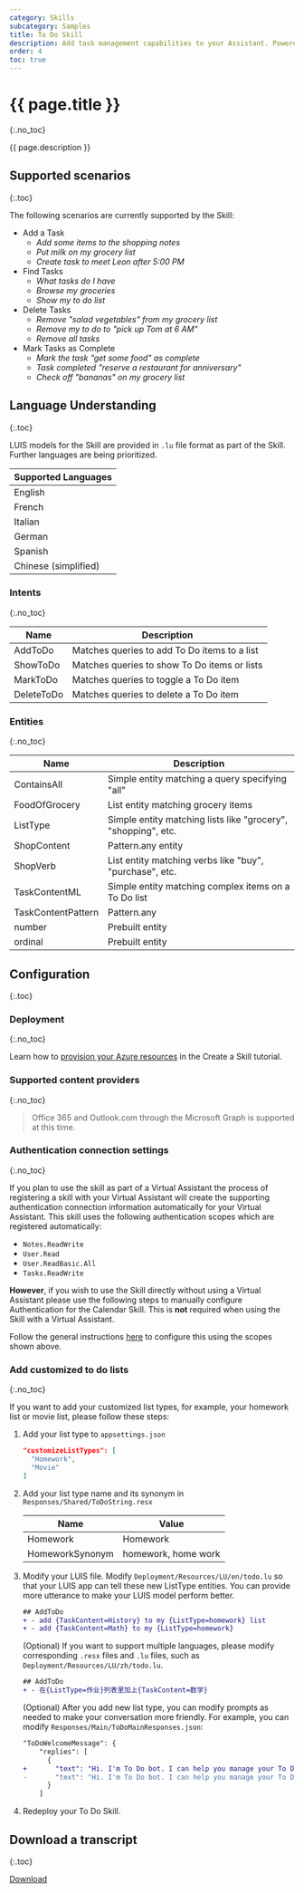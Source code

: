 ```yaml
---
category: Skills
subcategory: Samples
title: To Do Skill
description: Add task management capabilities to your Assistant. Powered by Microsoft Graph.
order: 4
toc: true
---
```


# {{ page.title }}
{:.no_toc}

{{ page.description }}

## Supported scenarios
{:.toc}

The following scenarios are currently supported by the Skill:

- Add a Task
  - *Add some items to the shopping notes*
  - *Put milk on my grocery list*
  - *Create task to meet Leon after 5:00 PM*
- Find Tasks
  - *What tasks do I have*
  - *Browse my groceries*
  - *Show my to do list*
- Delete Tasks
  - *Remove "salad vegetables" from my grocery list*
  - *Remove my to do to "pick up Tom at 6 AM"*
  - *Remove all tasks*
- Mark Tasks as Complete
  - *Mark the task "get some food" as complete*
  - *Task completed "reserve a restaurant for anniversary"*
  - *Check off "bananas" on my grocery list*

## Language Understanding
{:.toc}

LUIS models for the Skill are provided in `.lu` file format as part of the Skill. Further languages are being prioritized.

|Supported Languages |
|-|
|English|
|French|
|Italian|
|German|
|Spanish|
|Chinese (simplified)|

### Intents
{:.no_toc}

|Name|Description|
|-|-|
|AddToDo| Matches queries to add To Do items to a list |
|ShowToDo| Matches queries to show To Do items or lists |
|MarkToDo| Matches queries to toggle a To Do item |
|DeleteToDo| Matches queries to delete a To Do item |

### Entities
{:.no_toc}

|Name|Description|
|-|-|
|ContainsAll| Simple entity matching a query specifying "all" |
|FoodOfGrocery| List entity matching grocery items |
|ListType| Simple entity matching lists like "grocery", "shopping", etc. |
|ShopContent| Pattern.any entity|
|ShopVerb| List entity matching verbs like "buy", "purchase", etc. |
|TaskContentML| Simple entity matching complex items on a To Do list |
|TaskContentPattern| Pattern.any |
|number| Prebuilt entity|
|ordinal| Prebuilt entity|

## Configuration
{:.toc}

### Deployment
{:.no_toc}

Learn how to [provision your Azure resources]({{site.baseurl}}/tutorials/csharp/create-skill/4_provision_your_azure_resources/) in the Create a Skill tutorial.

### Supported content providers
{:.no_toc}

> Office 365 and Outlook.com through the Microsoft Graph is supported at this time.

### Authentication connection settings
{:.no_toc}

If you plan to use the skill as part of a Virtual Assistant the process of registering a skill with your Virtual Assistant will create the supporting authentication connection information automatically for your Virtual Assistant. This skill uses the following authentication scopes which are registered automatically:
- `Notes.ReadWrite` 
- `User.Read`
- `User.ReadBasic.All`
- `Tasks.ReadWrite`

**However**, if you wish to use the Skill directly without using a Virtual Assistant please use the following steps to manually configure Authentication for the Calendar Skill. This is **not** required when using the Skill with a Virtual Assistant.

Follow the general instructions [here]({{site.baseurl}}/howto/skills/manualauthsteps) to configure this using the scopes shown above.

### Add customized to do lists
{:.no_toc}

If you want to add your customized list types, for example, your homework list or movie list, please follow these steps:

1. Add your list type to `appsettings.json`

	```json
	"customizeListTypes": [
	  "Homework",
	  "Movie"
	]
	```
2. Add your list type name and its synonym in `Responses/Shared/ToDoString.resx`

	Name | Value 
	---- | ----- 
	Homework | Homework 
	HomeworkSynonym | homework, home work 

3. Modify your LUIS file. Modify `Deployment/Resources/LU/en/todo.lu` so that your LUIS app can tell these new ListType entities. You can provide more utterance to make your LUIS model perform better.

	```diff
	## AddToDo
	+ - add {TaskContent=History} to my {ListType=homework} list
	+ - add {TaskContent=Math} to my {ListType=homework}
	```

	(Optional) If you want to support multiple languages, please modify corresponding `.resx` files and `.lu` files, such as `Deployment/Resources/LU/zh/todo.lu`.

	```diff
	## AddToDo
	+ - 在{ListType=作业}列表里加上{TaskContent=数学}
	```

	(Optional) After you add new list type, you can modify prompts as needed to make your conversation more friendly. For example, you can modify `Responses/Main/ToDoMainResponses.json`:

	```diff
	"ToDoWelcomeMessage": {
	    "replies": [
	      {
	+       "text": "Hi. I'm To Do bot. I can help you manage your To Do, Shopping, Grocery or Homework list."
	-       "text": "Hi. I'm To Do bot. I can help you manage your To Do, Shopping or Grocery list."
	      }
	    ]
	```

4. Redeploy your To Do Skill.

## Download a transcript
{:.toc}

<a class="btn btn-primary" href="{{site.baseurl}}/assets/transcripts/skills-todo.transcript">Download</a>